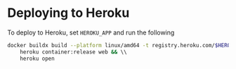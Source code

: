 # Deploying to Heroku

To deploy to Heroku, set `HEROKU_APP` and run the following

```sh
docker buildx build --platform linux/amd64 -t registry.heroku.com/$HEROKU_APP/web . --push && \
    heroku container:release web && \\
    heroku open
```
